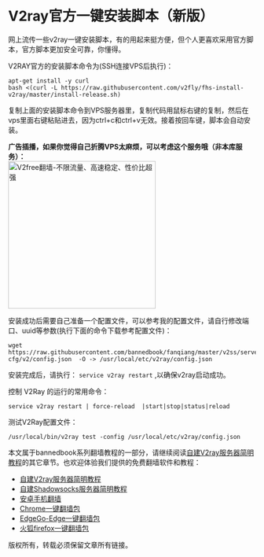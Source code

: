 <h1>V2ray官方一键安装脚本（新版）</h1>

网上流传一些v2ray一键安装脚本，有的用起来挺方便，但个人更喜欢采用官方脚本，官方脚本更加安全可靠，你懂得。

V2RAY官方的安装脚本命令为(SSH连接VPS后执行)：<br>
```
apt-get install -y curl
bash <(curl -L https://raw.githubusercontent.com/v2fly/fhs-install-v2ray/master/install-release.sh)
```

复制上面的安装脚本命令到VPS服务器里，复制代码用鼠标右键的复制，然后在vps里面右键粘贴进去，因为ctrl+c和ctrl+v无效。接着按回车键，脚本会自动安装。

<b>广告插播，如果你觉得自己折腾VPS太麻烦，可以考虑这个服务哦（非本库服务）：</b><br>
<a href="https://github.com/bannedbook/fanqiang/wiki/V2ray%E6%9C%BA%E5%9C%BA"><img src="https://raw.githubusercontent.com/bannedbook/fanqiang/master/v2ss/images/v2free.jpg" height="300" alt="V2free翻墙-不限流量、高速稳定、性价比超强"></a>

安装成功后需要自己准备一个配置文件，可以参考我的配置文件，请自行修改端口、uuid等参数(执行下面的命令下载参考配置文件)：<br>
```
wget https://raw.githubusercontent.com/bannedbook/fanqiang/master/v2ss/server-cfg/v2/config.json  -O -> /usr/local/etc/v2ray/config.json
```

安装完成后，请执行：
`service v2ray restart` ,以确保v2ray启动成功。

控制 V2Ray 的运行的常用命令：

`service v2ray restart | force-reload  |start|stop|status|reload `

测试V2Ray配置文件：

`/usr/local/bin/v2ray test -config /usr/local/etc/v2ray/config.json`

本文属于bannedbook系列翻墙教程的一部分，请继续阅读<a href="https://github.com/bannedbook/fanqiang/blob/master/v2ss/%E8%87%AA%E5%BB%BAV2ray%E6%9C%8D%E5%8A%A1%E5%99%A8%E7%AE%80%E6%98%8E%E6%95%99%E7%A8%8B.md" >自建V2ray服务器简明教程</a>的其它章节。也欢迎体验我们提供的免费翻墙软件和教程：
<ul>
  <li><a href="https://github.com/bannedbook/fanqiang/blob/master/v2ss/%E8%87%AA%E5%BB%BAV2ray%E6%9C%8D%E5%8A%A1%E5%99%A8%E7%AE%80%E6%98%8E%E6%95%99%E7%A8%8B.md" >自建V2ray服务器简明教程</a></li>
  <li><a href="https://github.com/bannedbook/fanqiang/blob/master/v2ss/%E8%87%AA%E5%BB%BAShadowsocks%E6%9C%8D%E5%8A%A1%E5%99%A8%E7%AE%80%E6%98%8E%E6%95%99%E7%A8%8B.md">自建Shadowsocks服务器简明教程</a></li>
<li><a href="https://github.com/bannedbook/fanqiang/wiki/%E5%AE%89%E5%8D%93%E7%BF%BB%E5%A2%99%E8%BD%AF%E4%BB%B6">安卓手机翻墙</a></li>
 <li><a href="https://github.com/bannedbook/fanqiang/wiki/Chrome%E4%B8%80%E9%94%AE%E7%BF%BB%E5%A2%99%E5%8C%85" >Chrome一键翻墙包</a></li>
 <li><a href="https://github.com/bannedbook/fanqiang/tree/master/EdgeGo" target="_blank">EdgeGo-Edge一键翻墙包</a></li>
 <li><a href="https://github.com/bannedbook/fanqiang/wiki/%E7%81%AB%E7%8B%90firefox%E4%B8%80%E9%94%AE%E7%BF%BB%E5%A2%99%E5%8C%85" >火狐firefox一键翻墙包</a></li>
</ul>

版权所有，转载必须保留文章所有链接。
